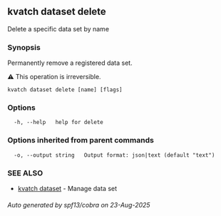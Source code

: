 ## kvatch dataset delete

Delete a specific data set by name

### Synopsis

Permanently remove a registered data set.

⚠️ This operation is irreversible.

```
kvatch dataset delete [name] [flags]
```

### Options

```
  -h, --help   help for delete
```

### Options inherited from parent commands

```
  -o, --output string   Output format: json|text (default "text")
```

### SEE ALSO

* [kvatch dataset](kvatch_dataset.md)	 - Manage data set

###### Auto generated by spf13/cobra on 23-Aug-2025
